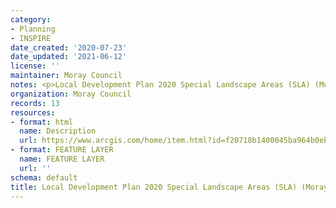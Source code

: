```yaml
---
category:
- Planning
- INSPIRE
date_created: '2020-07-23'
date_updated: '2021-06-12'
license: ''
maintainer: Moray Council
notes: <p>Local Development Plan 2020 Special Landscape Areas (SLA) (Moray)</p>
organization: Moray Council
records: 13
resources:
- format: html
  name: Description
  url: https://www.arcgis.com/home/item.html?id=f20718b1400045ba964b0ebb553d43b1
- format: FEATURE LAYER
  name: FEATURE LAYER
  url: ''
schema: default
title: Local Development Plan 2020 Special Landscape Areas (SLA) (Moray)
---
```

